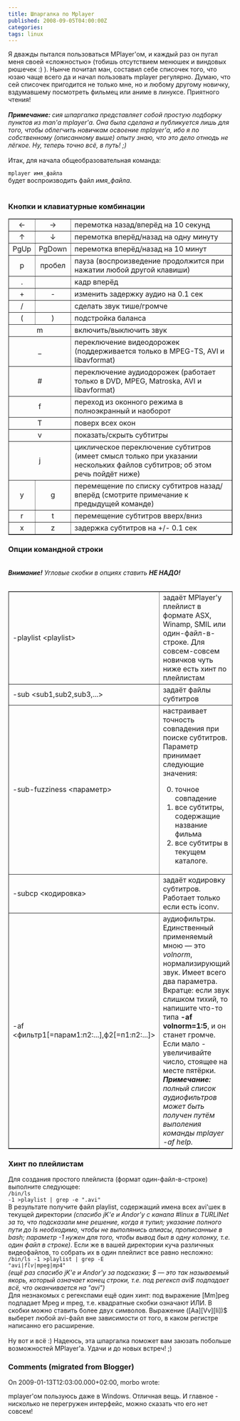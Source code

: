 ```yaml
---
title: Шпаргалка по Mplayer
published: 2008-09-05T04:00:00Z
categories: 
tags: linux
---
```


Я дважды пытался пользоваться MPlayer'ом, и каждый раз он пугал меня своей «сложностью» (тобишь отсутствием менюшек и виндовых рюшечек :) ). Нынче почитал ман, составил себе списочек того, что юзаю чаще всего да и начал пользовать mplayer регулярно. Думаю, что сей списочек пригодится не только мне, но и любому другому новичку, вздумавшему посмотреть фильмец или аниме в линуксе. Приятного чтения!<br /><a name='more'></a><br /><i><b>Примечание: </B>сия шпаргалка представляет собой простую подборку пунктов из man'а mplayer'а. Она была сделана и публикуется лишь для того, чтобы облегчить новичкам освоение mplayer'а, ибо я по собственному (описанному выше) опыту знаю, что это дело отнюдь не лёгкое. Ну, теперь точно всё, в путь! ;)</I><br /><br />Итак, для начала общеобразовательная команда:<div class="code"><code>mplayer имя_файла</code></div>будет воспроизводить файл <i>имя_файла</I>.<br /><br /><h3>Кнопки и клавиатурные комбинации</h3><table border="1"><tr><td align="center">&#8592;</TD><td align="center">&#8594;</TD><td>перемотка назад/вперёд на 10 секунд</TD></TR><tr><td align="center">&#8593;</TD><td align="center">&#8595;</TD><td>перемотка вперёд/назад на одну минуту</TD></TR><tr><td align="center">PgUp</TD><td align="center">PgDown</TD><td>перемотка вперёд/назад на 10 минут</TD></TR><tr><td align="center">p</TD><td align="center">пробел</TD><td>пауза (воспроизведение продолжится при нажатии любой другой клавиши)</TD></TR><tr><td align="center">.</TD><td></TD><td>кадр вперёд</TD></TR><tr><td align="center">+</TD><td align="center">-</TD><td>изменить задержку аудио на 0.1 сек</TD></TR><tr><td align="center">/</TD><td align="center">*</TD><td>сделать звук тише/громче</TD></TR><tr><td align="center">(</TD><td align="center">)</TD><td>подстройка баланса</TD></TR><tr><td align="center" colspan="2">m</TD><td>включить/выключить звук</TD></TR><tr><td align="center" colspan="2">_</TD><td>переключение видеодорожек (поддерживается только в MPEG-TS, AVI и libavformat)</TD></TR><tr><td align="center" colspan="2">#</TD><td>переключение аудиодорожек (работает только в DVD, MPEG, Matroska, AVI и libavformat)</TD></TR><tr><td align="center" colspan="2">f</TD><td>переход из оконного режима в полноэкранный и наоборот</TD></TR><tr><td align="center" colspan="2">T</TD><td>поверх всех окон</TD></TR><tr><td align="center" colspan="2">v</TD><td>показать/скрыть субтитры</TD></TR><tr><td align="center" colspan="2">j</TD><td>циклическое переключение субтитров (имеет смысл только при указании нескольких файлов субтитров; об этом речь пойдёт ниже)</TD></TR><tr><td align="center">y</TD><td align="center">g</TD><td>перемещение по списку субтитров назад/вперёд (смотрите примечание к предыдущей команде)</TD></TR><tr><td align="center">r</TD><td align="center">t</TD><td>перемещение субтитров вверх/вниз</TD></TR><tr><td align="center">x</TD><td align="center">z</TD><td>задержка субтитров на +/- 0.1 сек</TD></TR></TABLE><h3>Опции командной строки</h3><br /><i><b>Внимание!</B> Угловые скобки в опциях ставить <b>НЕ НАДО!</B></I><br /><br /><table border="1"><tr><td>-playlist &lt;playlist&gt;</TD><td>задаёт MPlayer'у плейлист в формате ASX, Winamp, SMIL или один-файл-в-строке. Для совсем-совсем новичков чуть ниже есть хинт по плейлистам</TD></TR><tr><td>-sub &lt;sub1,sub2,sub3,...&gt;</TD><td>задаёт файлы субтитров</TD></TR><tr><td>-sub-fuzziness &lt;параметр&gt;</TD><td>настраивает точность совпадения при поиске субтитров. Параметр принимает следующие значения:<br /><ol start="0"><li>точное совпадение</LI><li>все субтитры, содержащие название фильма</LI><li>все субтитры в текущем каталоге.</LI></OL></TD></TR><tr><td>-subcp &lt;кодировка&gt;</TD><td>задаёт кодировку субтитров. Работает только если есть iconv.</TD></TR><tr><td>-af &lt;фильтр1[=парам1:п2:...],ф2[=п1:п2:...]&gt;</TD><td>аудиофильтры. Единственный применяемый мною &mdash; это <i>volnorm</I>, нормализирующий звук. Имеет всего два параметра. Вкратце: если звук слишком тихий, то напишите что-то типа <b>-af volnorm=1:5</B>, и он станет громче. Если мало - увеличивайте число, стоящее на месте пятёрки. <i><b>Примечание:</B> полный список аудиофильтров может быть получен путём выполения команды mplayer -af help.</I></TD></TR></TABLE><h3>Хинт по плейлистам</h3>Для создания простого плейлиста (формат один-файл-в-строке) выполните следующее:<div class="code"><code>/bin/ls -1 &gt;playlist | grep -e "*.avi"</code></div>В результате получите файл playlist, содержащий имена всех avi'шек в текущей директории <i>(спасибо jK'е и Andor'у с канала #linux в TURLINet за то, что подсказали мне решение, когда я тупил; указание полного пути до ls необходимо, чтобы не выполянись алиасы, прописанные в bash; параметр -1 нужен для того, чтобы вывод был в одну колонку, т.е. один файл в строке)</i>. Если же в вашей директории куча различных видеофайлов, то собрать их в один плейлист все равно несложно:<div class="code"><code>/bin/ls -1 &gt;playlist | grep -E "avi$|flv$|mpeg$|mp4$"</code></div><i>(ещё раз спасибо jK'е и Andor'у за подсказки; $ &mdash; это так называемый якорь, который означает конец строки, т.е. под регексп avi$ подпадает всё, что оканчивается на "avi")</I><br />Для незнакомых с регекспами ещё один хинт: под выражение [Mm]peg подпадает Mpeg и mpeg, т.е. квадратные скобки означают ИЛИ. В скобки можно ставить более двух символов. Выражение ([Aa][Vv][Ii])$ выберет любой avi-файл вне зависимости от того, в каком регистре написанно его расширение.<br /><br />Ну вот и всё :) Надеюсь, эта шпаргалка поможет вам заюзать побольше возможностей MPlayer'а. Удачи и до новых встреч! ;)

<h3 id='hakyll-convert-comments-title'>Comments (migrated from Blogger)</h3>
<div class='hakyll-convert-comment'>
<p class='hakyll-convert-comment-date'>On 2009-01-13T12:03:00.000+02:00, morbo wrote:</p>
<p class='hakyll-convert-comment-body'>
mplayer'ом пользуюсь даже в Windows. Отличная вещь. И главное - нисколько не перегружен интерфейс, можно сказать что его нет совсем!
</p>
</div>



